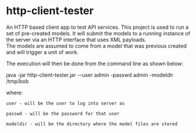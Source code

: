 http-client-tester
==================

An HTTP based client app to test API services.  This project is used to 
run a set of pre-created models.  It will submit the models to a running 
instance of the server via an HTTP interface that uses XML payloads.  
The models are assumed to come from a model that was previous created and 
will trigger a unit of work.  

The execution will then be done from the command line as shown below:

java -jar http-client-tester.jar --user admin -passwd admin -modeldir /tmp/bob

where: 
    
    user - will be the user to log into server as
    
    passwd - will be the password for that user
    
    modeldir - will be the directory where the model files are stored
    
